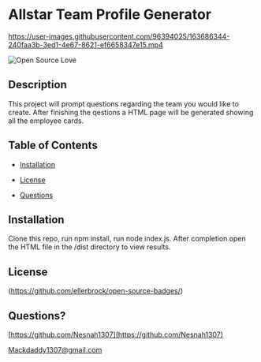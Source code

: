 # Allstar Team Profile Generator




https://user-images.githubusercontent.com/96394025/163686344-240faa3b-3ed1-4e67-8621-ef6658347e15.mp4




  ![Open Source Love](https://badges.frapsoft.com/os/v1/open-source.svg?v=103)
  ## Description 
  This project will prompt questions regarding the team you would like to create. After finishing the qestions a HTML page will be generated showing all the employee cards.
  
  ## Table of Contents
  
  * [Installation](#installation)
  
  * [License](#license)
  
  * [Questions](#questions)
  
  ## Installation
  Clone this repo, run npm install, run node index.js. After completion open the HTML file in the /dist directory to view results.
  
  
  ## License
  (https://github.com/ellerbrock/open-source-badges/)
  
  
  ## Questions?
  
  [https://github.com/Nesnah1307](https://github.com/Nesnah1307)

  Mackdaddy1307@gmail.com
